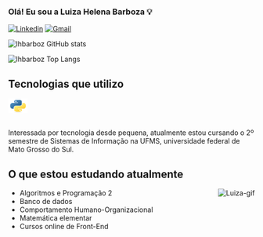 ### Olá! Eu sou a Luiza Helena Barboza 💡

[![Linkedin](https://img.shields.io/badge/LinkedIn-0077B5?style=for-the-badge&logo=linkedin&logoColor=white)](www.linkedin.com/in/luiza-helena-barboza-2a008b278)
[![Gmail](https://img.shields.io/badge/Gmail-D14836?style=for-the-badge&logo=gmail&logoColor=white)](mailto:contatolhbarboz@gmail.com)


![lhbarboz GitHub stats](https://github-readme-stats.vercel.app/api?username=lhbarboz&show_icons=true&theme=dark)

![lhbarboz Top Langs](https://github-readme-stats.vercel.app/api/top-langs/?username=lhbarboz&theme=dark&layout=compact)

## Tecnologias que utilizo

<div style="display: inline_block">
    <img align="center" alt="python" height="30" width="40" src="https://raw.githubusercontent.com/devicons/devicon/master/icons/python/python-original.svg" />
</div><br/>

Interessada por tecnologia desde pequena, atualmente estou cursando o 2º semestre de Sistemas de Informação na UFMS, universidade federal de Mato Grosso do Sul.

## O que estou estudando atualmente
<img align="right" alt="Luiza-gif" src="https://cdn.discordapp.com/attachments/1110267487691477025/1110268530416422994/ezgif-2-2240e67b64.gif">

- Algoritmos e Programação 2
- Banco de dados
- Comportamento Humano-Organizacional
- Matemática elementar
- Cursos online de Front-End
